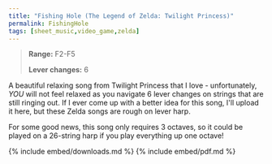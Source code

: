 ```yaml
---
title: "Fishing Hole (The Legend of Zelda: Twilight Princess)"
permalink: FishingHole
tags: [sheet_music,video_game,zelda]
---
```


>**Range:** F2-F5
>
>**Lever changes:** 6

A beautiful relaxing song from Twilight Princess that I love - unfortunately, _YOU_ will not feel relaxed as you navigate 6 lever changes on strings that are still ringing out. If I ever come up with a better idea for this song, I'll upload it here, but these Zelda songs are rough on lever harp.

For some good news, this song only requires 3 octaves, so it could be played on a 26-string harp if you play everything up one octave!

{% include embed/downloads.md %}
{% include embed/pdf.md %}
